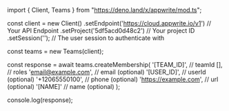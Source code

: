 import { Client, Teams } from "https://deno.land/x/appwrite/mod.ts";

const client = new Client()
    .setEndpoint('https://cloud.appwrite.io/v1') // Your API Endpoint
    .setProject('5df5acd0d48c2') // Your project ID
    .setSession(''); // The user session to authenticate with

const teams = new Teams(client);

const response = await teams.createMembership(
    '[TEAM_ID]', // teamId
    [], // roles
    'email@example.com', // email (optional)
    '[USER_ID]', // userId (optional)
    '+12065550100', // phone (optional)
    'https://example.com', // url (optional)
    '[NAME]' // name (optional)
);

console.log(response);
